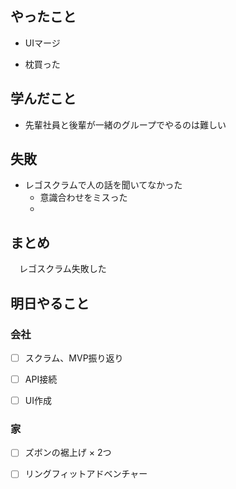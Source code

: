 ## やったこと

* UIマージ

* 枕買った

## 学んだこと

* 先輩社員と後輩が一緒のグループでやるのは難しい

## 失敗

* レゴスクラムで人の話を聞いてなかった
  * 意識合わせをミスった
  * 

## まとめ

　レゴスクラム失敗した

## 明日やること

### 会社

* [ ] スクラム、MVP振り返り

* [ ] API接続

* [ ] UI作成

### 家

* [ ] ズボンの裾上げ × 2つ

* [ ] リングフィットアドベンチャー
